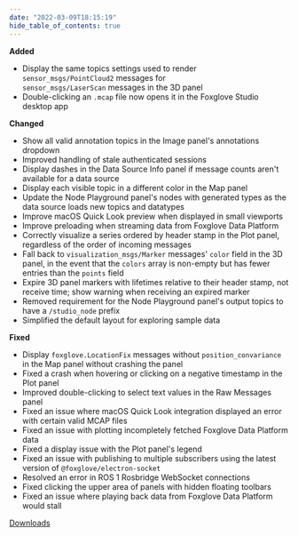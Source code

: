 ```yaml
---
date: "2022-03-09T18:15:19"
hide_table_of_contents: true
---
```

**Added**
- Display the same topics settings used to render `sensor_msgs/PointCloud2` messages for `sensor_msgs/LaserScan` messages in the 3D panel
- Double-clicking an `.mcap` file now opens it in the Foxglove Studio desktop app

**Changed**
- Show all valid annotation topics in the Image panel's annotations dropdown
- Improved handling of stale authenticated sessions
- Display dashes in the Data Source Info panel if message counts aren't available for a data source
- Display each visible topic in a different color in the Map panel
- Update the Node Playground panel's nodes with generated types as the data source loads new topics and datatypes
- Improve macOS Quick Look preview when displayed in small viewports
- Improve preloading when streaming data from Foxglove Data Platform
- Correctly visualize a series ordered by header stamp in the Plot panel, regardless of the order of incoming messages
- Fall back to `visualization_msgs/Marker` messages' `color` field in the 3D panel, in the event that the `colors` array is non-empty but has fewer entries than the `points` field
- Expire 3D panel markers with lifetimes relative to their header stamp, not receive time; show warning when receiving an expired marker
- Removed requirement for the Node Playground panel's output topics to have a `/studio_node` prefix
- Simplified the default layout for exploring sample data

**Fixed**
- Display `foxglove.LocationFix` messages without `position_convariance` in the Map panel without crashing the panel
- Fixed a crash when hovering or clicking on a negative timestamp in the Plot panel
- Improved double-clicking to select text values in the Raw Messages panel
- Fixed an issue where macOS Quick Look integration displayed an error with certain valid MCAP files
- Fixed an issue with plotting incompletely fetched Foxglove Data Platform data
- Fixed a display issue with the Plot panel's legend
- Fixed an issue with publishing to multiple subscribers using the latest version of `@foxglove/electron-socket`
- Resolved an error in ROS 1 Rosbridge WebSocket connections
- Fixed clicking the upper area of panels with hidden floating toolbars
- Fixed an issue where playing back data from Foxglove Data Platform would stall

[Downloads](https://github.com/foxglove/studio/releases/tag/v1.3.0)
